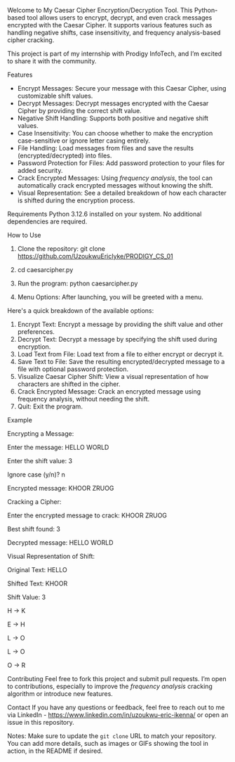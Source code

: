 Welcome to My Caesar Cipher Encryption/Decryption Tool. This Python-based tool allows users to encrypt, decrypt, and even crack messages encrypted with the Caesar Cipher. It supports various features such as handling negative shifts, case insensitivity, and frequency analysis-based cipher cracking.

This project is part of my internship with Prodigy InfoTech, and I’m excited to share it with the community.

Features
- Encrypt Messages: Secure your message with this Caesar Cipher, using customizable shift values.
- Decrypt Messages: Decrypt messages encrypted with the Caesar Cipher by providing the correct shift value.
- Negative Shift Handling: Supports both positive and negative shift values.
- Case Insensitivity: You can choose whether to make the encryption case-sensitive or ignore letter casing entirely.
- File Handling: Load messages from files and save the results (encrypted/decrypted) into files.
- Password Protection for Files: Add password protection to your files for added security.
- Crack Encrypted Messages: Using *frequency analysis*, the tool can automatically crack encrypted messages without knowing the shift.
- Visual Representation: See a detailed breakdown of how each character is shifted during the encryption process.

Requirements
Python  3.12.6 installed on your system.
No additional dependencies are required.

How to Use
1. Clone the repository:
   git clone https://github.com/UzoukwuEricIyke/PRODIGY_CS_01

2. cd caesarcipher.py

3. Run the program:
   python caesarcipher.py

4. Menu Options:
   After launching, you will be greeted with a menu.

Here's a quick breakdown of the available options:
   1. Encrypt Text: Encrypt a message by providing the shift value and other preferences.
   2. Decrypt Text: Decrypt a message by specifying the shift used during encryption.
   3. Load Text from File: Load text from a file to either encrypt or decrypt it.
   4. Save Text to File: Save the resulting encrypted/decrypted message to a file with optional password protection.
   5. Visualize Caesar Cipher Shift: View a visual representation of how characters are shifted in the cipher.
   6. Crack Encrypted Message: Crack an encrypted message using frequency analysis, without needing the shift.
   7. Quit: Exit the program.


Example

Encrypting a Message:

Enter the message: HELLO WORLD

Enter the shift value: 3

Ignore case (y/n)? n

Encrypted message: KHOOR ZRUOG



Cracking a Cipher:

Enter the encrypted message to crack: KHOOR ZRUOG

Best shift found: 3

Decrypted message: HELLO WORLD



Visual Representation of Shift:

Original Text:   HELLO

Shifted Text:    KHOOR

Shift Value:     3

H -> K

E -> H

L -> O

L -> O

O -> R

Contributing
Feel free to fork this project and submit pull requests. I’m open to contributions, especially to improve the *frequency analysis* cracking algorithm or introduce new features.


Contact
If you have any questions or feedback, feel free to reach out to me via LinkedIn - https://www.linkedin.com/in/uzoukwu-eric-ikenna/ or open an issue in this repository.

Notes:
Make sure to update the `git clone` URL to match your repository.
You can add more details, such as images or GIFs showing the tool in action, in the README if desired.
